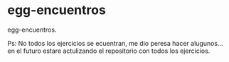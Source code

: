 # egg-encuentros
egg-encuentros.


Ps: No todos los ejercicios se ecuentran, me dio peresa hacer alugunos... en el futuro estare actulizando el repositorio con todos los ejercicios. 
